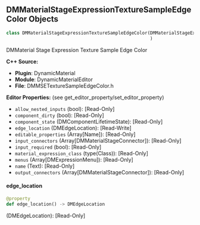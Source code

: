 ## DMMaterialStageExpressionTextureSampleEdgeColor Objects

```python
class DMMaterialStageExpressionTextureSampleEdgeColor(DMMaterialStageExpression
                                                      )
```

DMMaterial Stage Expression Texture Sample Edge Color

**C++ Source:**

- **Plugin**: DynamicMaterial
- **Module**: DynamicMaterialEditor
- **File**: DMMSETextureSampleEdgeColor.h

**Editor Properties:** (see get_editor_property/set_editor_property)

- ``allow_nested_inputs`` (bool):  [Read-Only]
- ``component_dirty`` (bool):  [Read-Only]
- ``component_state`` (DMComponentLifetimeState):  [Read-Only]
- ``edge_location`` (DMEdgeLocation):  [Read-Write]
- ``editable_properties`` (Array[Name]):  [Read-Only]
- ``input_connectors`` (Array[DMMaterialStageConnector]):  [Read-Only]
- ``input_required`` (bool):  [Read-Only]
- ``material_expression_class`` (type(Class)):  [Read-Only]
- ``menus`` (Array[DMExpressionMenu]):  [Read-Only]
- ``name`` (Text):  [Read-Only]
- ``output_connectors`` (Array[DMMaterialStageConnector]):  [Read-Only]

<a id="unreal.DMMaterialStageExpressionTextureSampleEdgeColor.edge_location"></a>

#### edge_location

```python
@property
def edge_location() -> DMEdgeLocation
```

(DMEdgeLocation):  [Read-Only]

<a id="unreal.DMMaterialStageExpressionTime"></a>